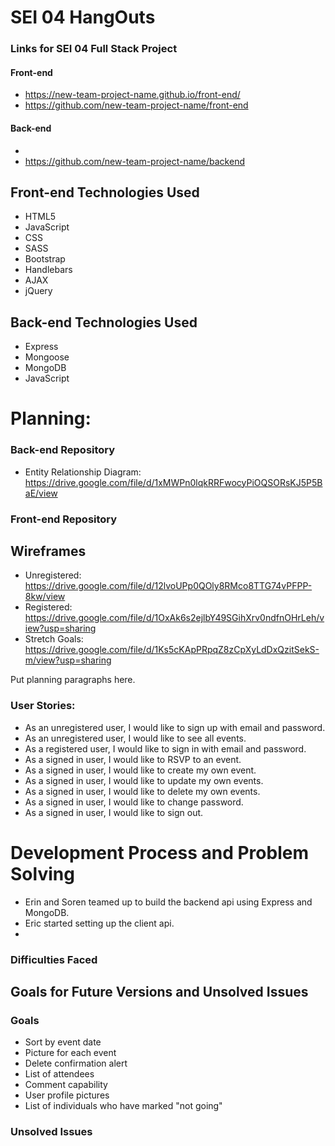 # SEI 04 HangOuts

### Links for SEI 04 Full Stack Project

#### Front-end
* https://new-team-project-name.github.io/front-end/
* https://github.com/new-team-project-name/front-end

#### Back-end
*
* https://github.com/new-team-project-name/backend

## Front-end Technologies Used
* HTML5
* JavaScript
* CSS
* SASS
* Bootstrap
* Handlebars
* AJAX
* jQuery

## Back-end Technologies Used
* Express
* Mongoose
* MongoDB
* JavaScript

# Planning:
### Back-end Repository
* Entity Relationship Diagram: https://drive.google.com/file/d/1xMWPn0lqkRRFwocyPiOQSORsKJ5P5BaE/view


### Front-end Repository
## Wireframes
* Unregistered: https://drive.google.com/file/d/12lvoUPp0QOly8RMco8TTG74vPFPP-8kw/view
* Registered: https://drive.google.com/file/d/1OxAk6s2ejlbY49SGihXrv0ndfnOHrLeh/view?usp=sharing
* Stretch Goals: https://drive.google.com/file/d/1Ks5cKApPRpqZ8zCpXyLdDxQzitSekS-m/view?usp=sharing

Put planning paragraphs here.

### User Stories:
* As an unregistered user, I would like to sign up with email and password.
* As an unregistered user, I would like to see all events.
* As a registered user, I would like to sign in with email and password.
* As a signed in user, I would like to RSVP to an event.
* As a signed in user, I would like to create my own event.
* As a signed in user, I would like to update my own events.
* As a signed in user, I would like to delete my own events.
* As a signed in user, I would like to change password.
* As a signed in user, I would like to sign out.

# Development Process and Problem Solving
* Erin and Soren teamed up to build the backend api using Express and MongoDB.
* Eric started setting up the client api.
* 

### Difficulties Faced

## Goals for Future Versions and Unsolved Issues
### Goals
* Sort by event date
* Picture for each event
* Delete confirmation alert
* List of attendees
* Comment capability
* User profile pictures
* List of individuals who have marked "not going"

### Unsolved Issues
